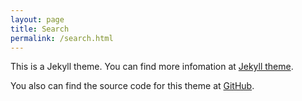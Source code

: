 ```yaml
---
layout: page
title: Search
permalink: /search.html
---
```


This is a Jekyll theme. You can find more infomation at [Jekyll theme](https://jekyllrb.com/docs/themes/).

You also can find the source code for this theme at [GitHub](https://github.com/aidewoode/jekyll-theme-mint).

